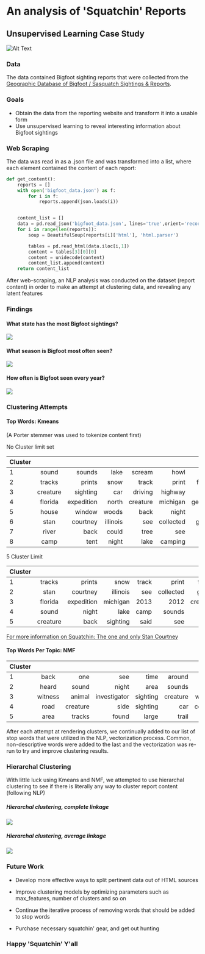 # An analysis of 'Squatchin' Reports
## Unsupervised Learning Case Study

![Alt Text](https://media.giphy.com/media/10jOyd7c2iGv1S/giphy.gif)
### Data

The data contained Bigfoot sighting reports that were collected from the [Geographic Database of Bigfoot / Sasquatch Sightings & Reports](http://www.bfro.net/gdb/).

### Goals
* Obtain the data from the reporting website and transform it into a usable form
* Use unsupervised learning to reveal interesting information about Bigfoot sightings

### Web Scraping

The data was read in as a .json file and was transformed into a list, where
each element contained the content of each report:

```python
def get_content():
    reports = []
    with open('bigfoot_data.json') as f:
        for i in f:
            reports.append(json.loads(i))


    content_list = []
    data = pd.read_json('bigfoot_data.json', lines='true',orient='records')
    for i in range(len(reports)):
        soup = BeautifulSoup(reports[i]['html'], 'html.parser')

        tables = pd.read_html(data.iloc[i,1])
        content = tables[3][0][0]
        content = unidecode(content)
        content_list.append(content)
    return content_list
```

After web-scraping, an NLP analysis was conducted on the dataset (report content)
in order to make an attempt at clustering data, and revealing any latent features

### Findings
#### What state has the most Bigfoot sightings?

<img src= 'images/states.png'>

#### What season is Bigfoot most often seen?

<img src= 'images/season.png'>

#### How often is Bigfoot seen every year?

<img src= 'images/Year.png'>


### Clustering Attempts

#### Top Words: Kmeans

(A Porter stemmer was used to tokenize content first)

No Cluster limit set

| Cluster     |        |   |   |   |   |   |   |   |   |
| -------    |:---------:| -----:| -----:| -----:| -----:| -----:| -----:| -----:| -----:|
|1| sound| sounds| lake| scream| howl| loud| night| vocalizations| expedition| sounded |
|2| tracks| prints| snow| track| print| found| inches| foot| footprints| trail |
|3| creature| sighting| car| driving| highway| hair| side| tall| feet| said|
|4| florida| expedition| north| creature| michigan| georgia| woods| investigator| 2009| 2013 |
|5| house| window| woods| back| night| dogs| one| around| said| door |
|6| stan| courtney| illinois| see| collected| giving| audio| special| recording| com|
|7| river| back| could| tree| see| us| one| would| woods| said |
|8| camp| tent| night| lake| camping| us| around| fire| back| sound|


5 Cluster Limit


| Cluster     |        |   |   |   |   |   |   |   |   |   
| -------    |:---------:| -----:| -----:| -----:| -----:| -----:| -----:| -----:| -----:|
|1| tracks| prints| snow| track| print| found| inches| footprints| foot| trail |
|2| stan| courtney| illinois| see| collected| giving| audio| special| recording | com |
|3| florida| expedition| michigan| 2013| 2012| creature| north| investigator| woods| expeditions|
|4| sound| night| lake| camp| sounds| tent| one| us| back| loud|
|5| creature| back| sighting| said| see| one| feet| around| could| hair|


[For more information on Squatchin: The one and only Stan Courtney](http://stancourtney.com/)

#### Top Words Per Topic: NMF


| Cluster     |        |   |   |   |   |   |   |   |   |  
| -------    |:---------:| -----:| -----:| -----:| -----:| -----:| -----:| -----:| -----:|
|1| back | one |see |time |around| feet| got |looked |us| |something |
|2 |heard |sound |night |area |sounds |time |woods |around |loud |camp|
|3| witness |animal|investigator|sighting|creature|woods|feet|hair|area|witnesses
| 4| road|creature|side|sighting|car|county|time|area|sightings|driving 
| 5| area|tracks|found|large|trail|one|deer|creek|tree|lake|

After each attempt at rendering clusters, we continually added to our list
of stop words that were utilized in the NLP, vectorization process. Common,
non-descriptive words were added to the last and the vectorization was re-run
to try and improve clustering results.

### Hierarchal Clustering

With little luck using Kmeans and NMF, we attempted to use hierarchal clustering
to see if there is literally any way to cluster report content (following NLP)

##### Hierarchal clustering, complete linkage
<img src= 'images/dendrogram_complete.png' >


##### Hierarchal clustering, average linkage
<img src= 'images/dendrogram_average.png' >

### Future Work

- Develop more effective ways to split pertinent data out of HTML sources
- Improve clustering models by optimizing parameters such as max_features, number
of clusters and so on
- Continue the iterative process of removing words that should be added to stop
words

- Purchase necessary squatchin' gear, and get out hunting


### Happy 'Squatchin' Y'all
